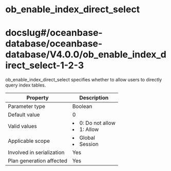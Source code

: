 ob_enable_index_direct_select
==================================================
# docslug#/oceanbase-database/oceanbase-database/V4.0.0/ob_enable_index_direct_select-1-2-3
ob_enable_index_direct_select specifies whether to allow users to directly query index tables.


| **Property** | **Description** |
|----------|------------------------------------------------------------------------------------------------------------|
| Parameter type | Boolean |
| Default value | 0 |
| Valid values | <li> 0: Do not allow   <li> 1: Allow |
| Applicable scope | <li> Global   <li> Session |
| Involved in serialization | Yes |
| Plan generation affected | Yes |



